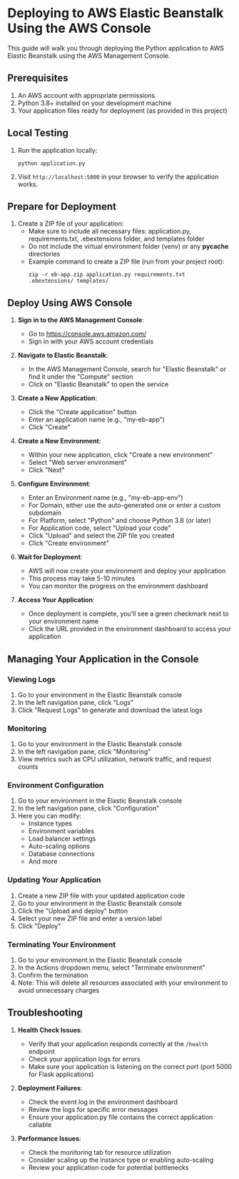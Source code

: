 # Deploying to AWS Elastic Beanstalk Using the AWS Console

This guide will walk you through deploying the Python application to AWS Elastic Beanstalk using the AWS Management Console.

## Prerequisites

1. An AWS account with appropriate permissions
2. Python 3.8+ installed on your development machine
3. Your application files ready for deployment (as provided in this project)


## Local Testing

1. Run the application locally:
   ```
   python application.py
   ```

2. Visit `http://localhost:5000` in your browser to verify the application works.

## Prepare for Deployment

1. Create a ZIP file of your application:
   - Make sure to include all necessary files: application.py, requirements.txt, .ebextensions folder, and templates folder
   - Do not include the virtual environment folder (venv) or any __pycache__ directories
   - Example command to create a ZIP file (run from your project root):
     ```
     zip -r eb-app.zip application.py requirements.txt .ebextensions/ templates/
     ```

## Deploy Using AWS Console

1. **Sign in to the AWS Management Console**:
   - Go to https://console.aws.amazon.com/
   - Sign in with your AWS account credentials

2. **Navigate to Elastic Beanstalk**:
   - In the AWS Management Console, search for "Elastic Beanstalk" or find it under the "Compute" section
   - Click on "Elastic Beanstalk" to open the service

3. **Create a New Application**:
   - Click the "Create application" button
   - Enter an application name (e.g., "my-eb-app")
   - Click "Create"

4. **Create a New Environment**:
   - Within your new application, click "Create a new environment"
   - Select "Web server environment"
   - Click "Next"

5. **Configure Environment**:
   - Enter an Environment name (e.g., "my-eb-app-env")
   - For Domain, either use the auto-generated one or enter a custom subdomain
   - For Platform, select "Python" and choose Python 3.8 (or later)
   - For Application code, select "Upload your code"
   - Click "Upload" and select the ZIP file you created
   - Click "Create environment"

6. **Wait for Deployment**:
   - AWS will now create your environment and deploy your application
   - This process may take 5-10 minutes
   - You can monitor the progress on the environment dashboard

7. **Access Your Application**:
   - Once deployment is complete, you'll see a green checkmark next to your environment name
   - Click the URL provided in the environment dashboard to access your application

## Managing Your Application in the Console

### Viewing Logs
1. Go to your environment in the Elastic Beanstalk console
2. In the left navigation pane, click "Logs"
3. Click "Request Logs" to generate and download the latest logs

### Monitoring
1. Go to your environment in the Elastic Beanstalk console
2. In the left navigation pane, click "Monitoring"
3. View metrics such as CPU utilization, network traffic, and request counts

### Environment Configuration
1. Go to your environment in the Elastic Beanstalk console
2. In the left navigation pane, click "Configuration"
3. Here you can modify:
   - Instance types
   - Environment variables
   - Load balancer settings
   - Auto-scaling options
   - Database connections
   - And more

### Updating Your Application
1. Create a new ZIP file with your updated application code
2. Go to your environment in the Elastic Beanstalk console
3. Click the "Upload and deploy" button
4. Select your new ZIP file and enter a version label
5. Click "Deploy"

### Terminating Your Environment
1. Go to your environment in the Elastic Beanstalk console
2. In the Actions dropdown menu, select "Terminate environment"
3. Confirm the termination
4. Note: This will delete all resources associated with your environment to avoid unnecessary charges

## Troubleshooting

1. **Health Check Issues**:
   - Verify that your application responds correctly at the `/health` endpoint
   - Check your application logs for errors
   - Make sure your application is listening on the correct port (port 5000 for Flask applications)

2. **Deployment Failures**:
   - Check the event log in the environment dashboard
   - Review the logs for specific error messages
   - Ensure your application.py file contains the correct application callable

3. **Performance Issues**:
   - Check the monitoring tab for resource utilization
   - Consider scaling up the instance type or enabling auto-scaling
   - Review your application code for potential bottlenecks